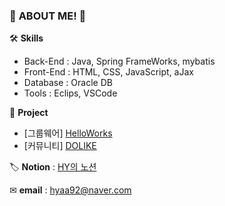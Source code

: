 ### 🎈 **ABOUT ME!** 🎈


🛠 **Skills**
- Back-End : Java, Spring FrameWorks, mybatis
- Front-End : HTML, CSS, JavaScript, aJax
- Database : Oracle DB
- Tools : Eclips, VSCode



💎 **Project**
- [그룹웨어] [HelloWorks](https://github.com/pastelto/HelloWorks.git)
- [커뮤니티] [DOLIKE](https://github.com/pastelto/DOLIKE.git)


🏷 **Notion** : [HY의 노션](https://ivy-cough-855.notion.site/d0ee1eeb4ef74826b7c6760027e1f961)

✉ **email** : hyaa92@naver.com
<!--
**KHY0705/KHY0705** is a ✨ _special_ ✨ repository because its `README.md` (this file) appears on your GitHub profile.

Here are some ideas to get you started:

- 🔭 I’m currently working on ...
- 🌱 I’m currently learning ...
- 👯 I’m looking to collaborate on ...
- 🤔 I’m looking for help with ...
- 💬 Ask me about ...
- 📫 How to reach me: ...
- 😄 Pronouns: ...
- ⚡ Fun fact: ...
-->
